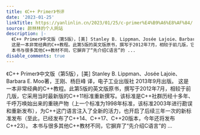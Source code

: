 ```yaml
---
title: 《C++ Primer》书评
date: '2023-01-25'
linkTitle: https://yanlinlin.cn/2023/01/25/c-primer%E4%B9%A6%E8%AF%84/
source: 颜林林的个人网站
description: |-
  《C++ Primer》中文版（第5版），[美] Stanley B. Lippman、Josée Lajoie、Barbara E. Moo著，王刚、杨巨峰 译，电子工业出版社 2013年9月出版。
  这是一本非常经典的C++教程。此第5版的英文版原书，撰写于2012年7月，相较于前几版，它采用当时最新版的C++11标准重新撰写。该标准是C++社群历经十多年、千呼万唤始出来的重磅产物（上一个标准为1998年标准，该标准2003年进行勘误和重新发布），为C++这门语言注入了全新的活力，也开启了后续三年一次的新标准发布（至此，已经发布了C++14、C++17、C++20版本，今年还将发布C++23）。
  本书与很多其他C++教材不同，它摒弃了“先介绍C语言”的 ...
disable_comments: true
---
```

《C++ Primer》中文版（第5版），[美] Stanley B. Lippman、Josée Lajoie、Barbara E. Moo著，王刚、杨巨峰 译，电子工业出版社 2013年9月出版。
这是一本非常经典的C++教程。此第5版的英文版原书，撰写于2012年7月，相较于前几版，它采用当时最新版的C++11标准重新撰写。该标准是C++社群历经十多年、千呼万唤始出来的重磅产物（上一个标准为1998年标准，该标准2003年进行勘误和重新发布），为C++这门语言注入了全新的活力，也开启了后续三年一次的新标准发布（至此，已经发布了C++14、C++17、C++20版本，今年还将发布C++23）。
本书与很多其他C++教材不同，它摒弃了“先介绍C语言”的 ...